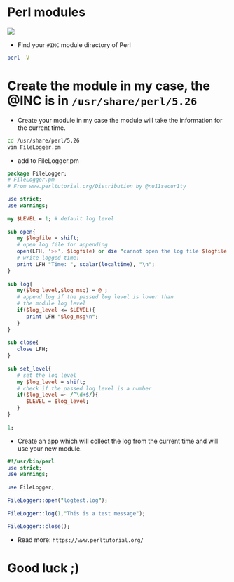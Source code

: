 # Perl modules
![](https://github.com/nu11secur1ty/Linux_Deployment_Administration_Hacks-Programing/blob/master/PERL/Modules/logo/Perl-Module.png)

- Find your `#INC` module directory of Perl
```bash
perl -V
```
# Create the module in my case, the @INC is in `/usr/share/perl/5.26`
- Create your module in my case the module will take the information for the current time.
```bash
cd /usr/share/perl/5.26
vim FileLogger.pm
```
- add to FileLogger.pm
```perl 
package FileLogger;
# FileLogger.pm
# From www.perltutorial.org/Distribution by @nu11secur1ty

use strict;
use warnings;
 
my $LEVEL = 1; # default log level
 
sub open{
   my $logfile = shift;
   # open log file for appending
   open(LFH, '>>', $logfile) or die "cannot open the log file $logfile: $!";
   # write logged time:
   print LFH "Time: ", scalar(localtime), "\n";
}
 
sub log{
   my($log_level,$log_msg) = @_;
   # append log if the passed log level is lower than
   # the module log level
   if($log_level <= $LEVEL){
      print LFH "$log_msg\n";
   }
}
 
sub close{
   close LFH;
}
 
sub set_level{
   # set the log level
   my $log_level = shift;
   # check if the passed log level is a number
   if($log_level =~ /^\d+$/){
      $LEVEL = $log_level;
   }
}
 
1;
```
- Create an app which will collect the log from the current time and will use your new module.
```perl
#!/usr/bin/perl
use strict;
use warnings;
 
use FileLogger;
 
FileLogger::open("logtest.log");
 
FileLogger::log(1,"This is a test message");
 
FileLogger::close();
```

- Read more: `https://www.perltutorial.org/`
# Good luck ;)
